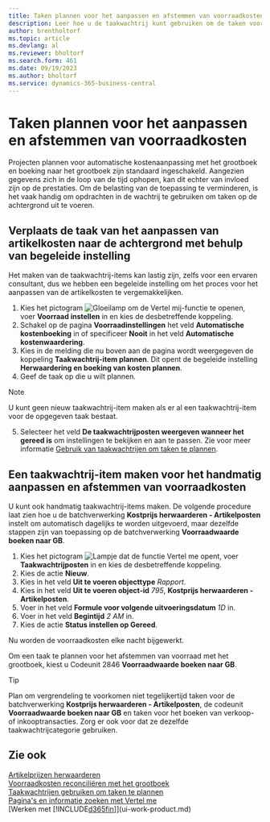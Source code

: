 ```yaml
---
title: Taken plannen voor het aanpassen en afstemmen van voorraadkosten
description: Leer hoe u de taakwachtrij kunt gebruiken om de taken voor het aanpassen van voorraadkosten of het afstemmen met het grootboek naar de achtergrond te verplaatsen. Bijvoorbeeld als uw bedrijf veel taken uitvoert of veel transacties verwerkt.
author: brentholtorf
ms.topic: article
ms.devlang: al
ms.reviewer: bholtorf
ms.search.form: 461
ms.date: 09/19/2023
ms.author: bholtorf
ms.service: dynamics-365-business-central
---
```

# <a name="schedule-jobs-to-adjust-and-reconcile-inventory-cost"></a>Taken plannen voor het aanpassen en afstemmen van voorraadkosten

Projecten plannen voor automatische kostenaanpassing met het grootboek en boeking naar het grootboek zijn standaard ingeschakeld.
Aangezien gegevens zich in de loop van de tijd ophopen, kan dit echter van invloed zijn op de prestaties. Om de belasting van de toepassing te verminderen, is het vaak handig om opdrachten in de wachtrij te gebruiken om taken op de achtergrond uit te voeren.

## <a name="move-the-task-of-adjusting-item-costs-to-the-background-with-the-help-of-assisted-setup"></a>Verplaats de taak van het aanpassen van artikelkosten naar de achtergrond met behulp van begeleide instelling

Het maken van de taakwachtrij-items kan lastig zijn, zelfs voor een ervaren consultant, dus we hebben een begeleide instelling om het proces voor het aanpassen van de artikelkosten te vergemakkelijken.  

1. Kies het pictogram ![Gloeilamp om de Vertel mij-functie te openen](media/ui-search/search_small.png "Vertel me wat u wilt doen"), voer **Voorraad instellen** in en kies de desbetreffende koppeling.  
2. Schakel op de pagina **Voorraadinstellingen** het veld **Automatische kostenboeking** in of specificeer **Nooit** in het veld **Automatische kostenwaardering**.  
3. Kies in de melding die nu boven aan de pagina wordt weergegeven de koppeling **Taakwachtrij-item plannen**. Dit opent de begeleide instelling **Herwaardering en boeking van kosten plannen**.  
4. Geef de taak op die u wilt plannen.  

  > [!NOTE]
  > U kunt geen nieuw taakwachtrij-item maken als er al een taakwachtrij-item voor de opgegeven taak bestaat.

5. Selecteer het veld **De taakwachtrijposten weergeven wanneer het gereed is** om instellingen te bekijken en aan te passen. Zie voor meer informatie [Gebruik van taakwachtrijen om taken te plannen](admin-job-queues-schedule-tasks.md).  

## <a name="to-create-a-job-queue-entry-for-adjusting-and-reconciling-inventory-cost-manually"></a>Een taakwachtrij-item maken voor het handmatig aanpassen en afstemmen van voorraadkosten

U kunt ook handmatig taakwachtrij-items maken. De volgende procedure laat zien hoe u de batchverwerking **Kostprijs herwaarderen - Artikelposten** instelt om automatisch dagelijks te worden uitgevoerd, maar dezelfde stappen zijn van toepassing op de batchverwerking **Voorraadwaarde boeken naar GB**.  

1. Kies het pictogram ![Lampje dat de functie Vertel me opent](media/ui-search/search_small.png "Vertel me wat u wilt doen"), voer **Taakwachtrijposten** in en kies de desbetreffende koppeling.  
2. Kies de actie **Nieuw**.  
3. Kies in het veld **Uit te voeren objecttype** *Rapport*.  
4. Kies in het veld **Uit te voeren object-id** *795*, **Kostprijs herwaarderen - Artikelposten**.  
5. Voer in het veld **Formule voor volgende uitvoeringsdatum** *1D* in.
6. Voer in het veld **Begintijd** *2 AM* in.
7. Kies de actie **Status instellen op Gereed**.

Nu worden de voorraadkosten elke nacht bijgewerkt.  

Om een taak te plannen voor het afstemmen van voorraad met het grootboek, kiest u Codeunit 2846 **Voorraadwaarde boeken naar GB**.

> [!TIP]
> Plan om vergrendeling te voorkomen niet tegelijkertijd taken voor de batchverwerking **Kostprijs herwaarderen - Artikelposten**, de codeunit **Voorraadwaarde boeken naar GB** en taken voor het boeken van verkoop- of inkooptransacties. Zorg er ook voor dat ze dezelfde taakwachtrijcategorie gebruiken.

## <a name="see-also"></a>Zie ook

[Artikelprijzen herwaarderen](inventory-how-adjust-item-costs.md)  
[Voorraadkosten reconciliëren met het grootboek](finance-how-to-post-inventory-costs-to-the-general-ledger.md)  
[Taakwachtrijen gebruiken om taken te plannen](admin-job-queues-schedule-tasks.md)  
[Pagina's en informatie zoeken met Vertel me](ui-search.md)  
[Werken met [!INCLUDE[d365fin](includes/d365fin_md.md)]](ui-work-product.md)  
